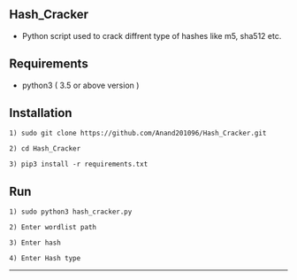 ## Hash_Cracker

- Python script used to crack diffrent type of hashes like m5, sha512 etc.

## Requirements
- python3 ( 3.5 or above version )

## Installation
```
1) sudo git clone https://github.com/Anand201096/Hash_Cracker.git

2) cd Hash_Cracker

3) pip3 install -r requirements.txt

```

## Run
```
1) sudo python3 hash_cracker.py

2) Enter wordlist path

3) Enter hash 

4) Enter Hash type

```

<hr>
